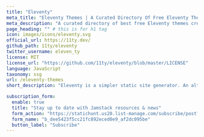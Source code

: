 ```yaml
---
title: "Eleventy"
meta_title: "Eleventy Themes | A Curated Directory Of Free Eleventy Themes" # this is for SEO title
meta_description: "A curated directory of best free Eleventy themes created by independent web designers & developers that are open source, MIT licensed & available for free to download." # this is for SEO description
page_heading: "" # this is for h1 tag
icon: images/icons/eleventy.svg
official_url: https://11ty.dev/
github_path: 11ty/eleventy
twitter_username: eleven_ty
license: MIT
license_url: "https://github.com/11ty/eleventy/blob/master/LICENSE"
language: JavaScript
taxonomy: ssg
url: /eleventy-themes
short_description: "Eleventy is a simpler static site generator. An alternative to Jekyll. Written in JavaScript. Transforms a directory of templates (of varying types) into HTML."

subscription_form:
  enable: true
  title: "Stay up to date with Jamstack resources & news"
  form_action: "https://statichunt.us20.list-manage.com/subscribe/post?u=dee5423f5cc21fc892eced0e9&amp;id=af2dc095be"
  form_name: "b_dee5423f5cc21fc892eced0e9_af2dc095be"
  button_label: "Subscribe"
---
```

